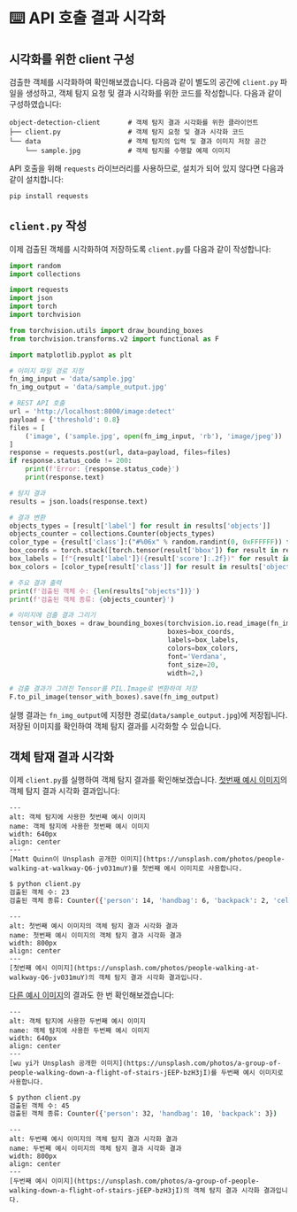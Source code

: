 # ⌨️ API 호출 결과 시각화

## 시각화를 위한 client 구성

검출한 객체를 시각화하여 확인해보겠습니다. 다음과 같이 별도의 공간에 `client.py` 파일을 생성하고, 객체 탐지 요청 및 결과 시각화를 위한 코드를 작성합니다.
다음과 같이 구성하였습니다:
```text
object-detection-client       # 객체 탐지 결과 시각화를 위한 클라이언트
├── client.py                 # 객체 탐지 요청 및 결과 시각화 코드
└── data                      # 객체 탐지의 입력 및 결과 이미지 저장 공간
    └── sample.jpg            # 객체 탐지를 수행할 예제 이미지
```

API 호출을 위해 `requests` 라이브러리를 사용하므로, 설치가 되어 있지 않다면 다음과 같이 설치합니다:
```bash
pip install requests
```

## `client.py` 작성

이제 검출된 객체를 시각화하여 저장하도록 `client.py`를 다음과 같이 작성합니다:
```python
import random
import collections

import requests
import json
import torch
import torchvision

from torchvision.utils import draw_bounding_boxes
from torchvision.transforms.v2 import functional as F

import matplotlib.pyplot as plt

# 이미지 파일 경로 지정
fn_img_input = 'data/sample.jpg'
fn_img_output = 'data/sample_output.jpg'

# REST API 호출
url = 'http://localhost:8000/image:detect'
payload = {'threshold': 0.8}
files = [
    ('image', ('sample.jpg', open(fn_img_input, 'rb'), 'image/jpeg'))
]
response = requests.post(url, data=payload, files=files)
if response.status_code != 200:
    print(f'Error: {response.status_code}')
    print(response.text)

# 탐지 결과
results = json.loads(response.text)

# 결과 변환
objects_types = [result['label'] for result in results['objects']]
objects_counter = collections.Counter(objects_types)
color_type = {result['class']:("#%06x" % random.randint(0, 0xFFFFFF)) for result in results['objects']}
box_coords = torch.stack([torch.tensor(result['bbox']) for result in results['objects']])
box_labels = [f"{result['label']}({result['score']:.2f})" for result in results['objects']]
box_colors = [color_type[result['class']] for result in results['objects']]

# 주요 결과 출력
print(f'검출된 객체 수: {len(results["objects"])}')
print(f'검출된 객체 종류: {objects_counter}')

# 이미지에 검출 결과 그리기
tensor_with_boxes = draw_bounding_boxes(torchvision.io.read_image(fn_img_input),
                                        boxes=box_coords,
                                        labels=box_labels,
                                        colors=box_colors,
                                        font='Verdana',
                                        font_size=20,
                                        width=2,)

# 검출 결과가 그려진 Tensor를 PIL.Image로 변환하여 저장
F.to_pil_image(tensor_with_boxes).save(fn_img_output)
```

실행 결과는 `fn_img_output`에 지정한 경로(`data/sample_output.jpg`)에 저장됩니다. 저장된 이미지를 확인하여 객체 탐지 결과를 시각화할 수 있습니다.

## 객체 탐재 결과 시각화

이제 `client.py`를 실행하여 객체 탐지 결과를 확인해보겠습니다. [첫번째 예시 이미지](https://unsplash.com/photos/people-walking-at-walkway-Q6-jv031muY)의 객체 탐지 결과 시각화 결과입니다:

```{figure} images/restapi-sample-input1.jpg
---
alt: 객체 탐지에 사용한 첫번째 예시 이미지
name: 객체 탐지에 사용한 첫번째 예시 이미지
width: 640px
align: center
---
[Matt Quinn이 Unsplash 공개한 이미지](https://unsplash.com/photos/people-walking-at-walkway-Q6-jv031muY)를 첫번째 예시 이미지로 사용합니다.
```

```bash
$ python client.py
검출된 객체 수: 23
검출된 객체 종류: Counter({'person': 14, 'handbag': 6, 'backpack': 2, 'cell phone': 1})
```

```{figure} images/restapi-sample-output1.jpg
---
alt: 첫번째 예시 이미지의 객체 탐지 결과 시각화 결과
name: 첫번째 예시 이미지의 객체 탐지 결과 시각화 결과
width: 800px
align: center
---
[첫번째 예시 이미지](https://unsplash.com/photos/people-walking-at-walkway-Q6-jv031muY)의 객체 탐지 결과 시각화 결과입니다.
```

[다른 예시 이미지](https://unsplash.com/photos/a-group-of-people-walking-down-a-flight-of-stairs-jEEP-bzH3jI)의 결과도 한 번 확인해보겠습니다:
```{figure} images/restapi-sample-input2.jpg
---
alt: 객체 탐지에 사용한 두번째 예시 이미지
name: 객체 탐지에 사용한 두번째 예시 이미지
width: 640px
align: center
---
[wu yi가 Unsplash 공개한 이미지](https://unsplash.com/photos/a-group-of-people-walking-down-a-flight-of-stairs-jEEP-bzH3jI)를 두번째 예시 이미지로 사용합니다.
```

```bash
$ python client.py
검출된 객체 수: 45
검출된 객체 종류: Counter({'person': 32, 'handbag': 10, 'backpack': 3})
```

```{figure} images/restapi-sample-output2.jpg
---
alt: 두번째 예시 이미지의 객체 탐지 결과 시각화 결과
name: 두번째 예시 이미지의 객체 탐지 결과 시각화 결과
width: 800px
align: center
---
[두번째 예시 이미지](https://unsplash.com/photos/a-group-of-people-walking-down-a-flight-of-stairs-jEEP-bzH3jI)의 객체 탐지 결과 시각화 결과입니다.
```
